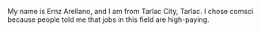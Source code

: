 My name is Ernz Arellano, and I am from Tarlac City, Tarlac. 
I chose comsci because people told me that jobs in this field are high-paying.
